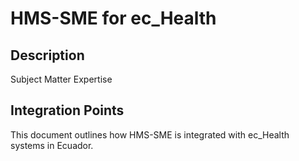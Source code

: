 # HMS-SME for ec_Health

## Description

Subject Matter Expertise

## Integration Points

This document outlines how HMS-SME is integrated with ec_Health systems in Ecuador.
